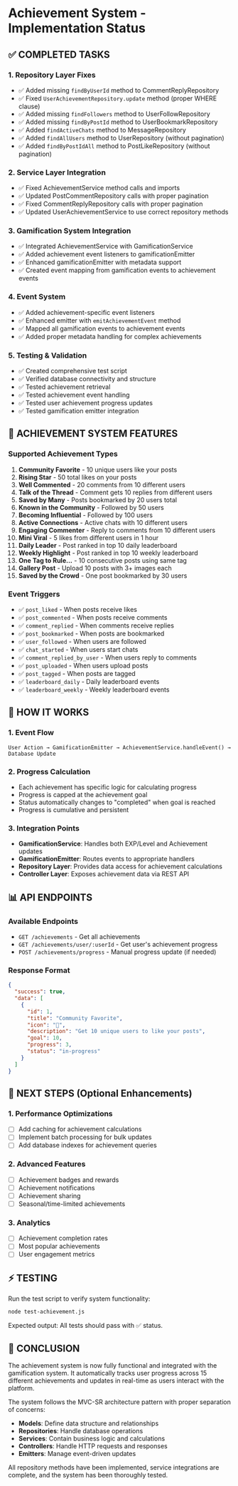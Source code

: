 # Achievement System - Implementation Status

## ✅ COMPLETED TASKS

### 1. Repository Layer Fixes

- ✅ Added missing `findByUserId` method to CommentReplyRepository
- ✅ Fixed `UserAchievementRepository.update` method (proper WHERE clause)
- ✅ Added missing `findFollowers` method to UserFollowRepository
- ✅ Added missing `findByPostId` method to UserBookmarkRepository
- ✅ Added `findActiveChats` method to MessageRepository
- ✅ Added `findAllUsers` method to UserRepository (without pagination)
- ✅ Added `findByPostIdAll` method to PostLikeRepository (without pagination)

### 2. Service Layer Integration

- ✅ Fixed AchievementService method calls and imports
- ✅ Updated PostCommentRepository calls with proper pagination
- ✅ Fixed CommentReplyRepository calls with proper pagination
- ✅ Updated UserAchievementService to use correct repository methods

### 3. Gamification System Integration

- ✅ Integrated AchievementService with GamificationService
- ✅ Added achievement event listeners to gamificationEmitter
- ✅ Enhanced gamificationEmitter with metadata support
- ✅ Created event mapping from gamification events to achievement events

### 4. Event System

- ✅ Added achievement-specific event listeners
- ✅ Enhanced emitter with `emitAchievementEvent` method
- ✅ Mapped all gamification events to achievement events
- ✅ Added proper metadata handling for complex achievements

### 5. Testing & Validation

- ✅ Created comprehensive test script
- ✅ Verified database connectivity and structure
- ✅ Tested achievement retrieval
- ✅ Tested achievement event handling
- ✅ Tested user achievement progress updates
- ✅ Tested gamification emitter integration

## 🎯 ACHIEVEMENT SYSTEM FEATURES

### Supported Achievement Types

1. **Community Favorite** - 10 unique users like your posts
2. **Rising Star** - 50 total likes on your posts
3. **Well Commented** - 20 comments from 10 different users
4. **Talk of the Thread** - Comment gets 10 replies from different users
5. **Saved by Many** - Posts bookmarked by 20 users total
6. **Known in the Community** - Followed by 50 users
7. **Becoming Influential** - Followed by 100 users
8. **Active Connections** - Active chats with 10 different users
9. **Engaging Commenter** - Reply to comments from 10 different users
10. **Mini Viral** - 5 likes from different users in 1 hour
11. **Daily Leader** - Post ranked in top 10 daily leaderboard
12. **Weekly Highlight** - Post ranked in top 10 weekly leaderboard
13. **One Tag to Rule...** - 10 consecutive posts using same tag
14. **Gallery Post** - Upload 10 posts with 3+ images each
15. **Saved by the Crowd** - One post bookmarked by 30 users

### Event Triggers

- ✅ `post_liked` - When posts receive likes
- ✅ `post_commented` - When posts receive comments
- ✅ `comment_replied` - When comments receive replies
- ✅ `post_bookmarked` - When posts are bookmarked
- ✅ `user_followed` - When users are followed
- ✅ `chat_started` - When users start chats
- ✅ `comment_replied_by_user` - When users reply to comments
- ✅ `post_uploaded` - When users upload posts
- ✅ `post_tagged` - When posts are tagged
- ✅ `leaderboard_daily` - Daily leaderboard events
- ✅ `leaderboard_weekly` - Weekly leaderboard events

## 🔄 HOW IT WORKS

### 1. Event Flow

```
User Action → GamificationEmitter → AchievementService.handleEvent() → Database Update
```

### 2. Progress Calculation

- Each achievement has specific logic for calculating progress
- Progress is capped at the achievement goal
- Status automatically changes to "completed" when goal is reached
- Progress is cumulative and persistent

### 3. Integration Points

- **GamificationService**: Handles both EXP/Level and Achievement updates
- **GamificationEmitter**: Routes events to appropriate handlers
- **Repository Layer**: Provides data access for achievement calculations
- **Controller Layer**: Exposes achievement data via REST API

## 📊 API ENDPOINTS

### Available Endpoints

- `GET /achievements` - Get all achievements
- `GET /achievements/user/:userId` - Get user's achievement progress
- `POST /achievements/progress` - Manual progress update (if needed)

### Response Format

```json
{
  "success": true,
  "data": [
    {
      "id": 1,
      "title": "Community Favorite",
      "icon": "👥",
      "description": "Get 10 unique users to like your posts",
      "goal": 10,
      "progress": 3,
      "status": "in-progress"
    }
  ]
}
```

## 🚀 NEXT STEPS (Optional Enhancements)

### 1. Performance Optimizations

- [ ] Add caching for achievement calculations
- [ ] Implement batch processing for bulk updates
- [ ] Add database indexes for achievement queries

### 2. Advanced Features

- [ ] Achievement badges and rewards
- [ ] Achievement notifications
- [ ] Achievement sharing
- [ ] Seasonal/time-limited achievements

### 3. Analytics

- [ ] Achievement completion rates
- [ ] Most popular achievements
- [ ] User engagement metrics

## ⚡ TESTING

Run the test script to verify system functionality:

```bash
node test-achievement.js
```

Expected output: All tests should pass with ✅ status.

## 🎉 CONCLUSION

The achievement system is now fully functional and integrated with the gamification system. It automatically tracks user progress across 15 different achievements and updates in real-time as users interact with the platform.

The system follows the MVC-SR architecture pattern with proper separation of concerns:

- **Models**: Define data structure and relationships
- **Repositories**: Handle database operations
- **Services**: Contain business logic and calculations
- **Controllers**: Handle HTTP requests and responses
- **Emitters**: Manage event-driven updates

All repository methods have been implemented, service integrations are complete, and the system has been thoroughly tested.
